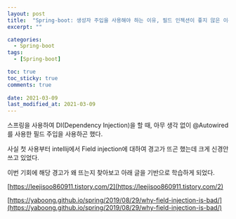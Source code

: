 ```yaml
---
layout: post
title:  "Spring-boot: 생성자 주입을 사용해야 하는 이유, 필드 인젝션이 좋지 않은 이유"
excerpt: ""

categories:
  - Spring-boot
tags:
  - [Spring-boot]

toc: true
toc_sticky: true
comments: true
 
date: 2021-03-09
last_modified_at: 2021-03-09
---
```

스프링을 사용하여 DI(Dependency Injection)을 할 때, 아무 생각 없이 @Autowired를 사용한 필드 주입을 사용하곤 했다.

사실 첫 사용부터 intellij에서 Field injection에 대하여 경고가 뜨곤 했는데 크게 신경안쓰고 있었다.

이번 기회에 해당 경고가 왜 뜨는지 찾아보고 아래 글을 기반으로 학습하게 되었다.

[https://leejisoo860911.tistory.com/2](https://leejisoo860911.tistory.com/2)

[https://yaboong.github.io/spring/2019/08/29/why-field-injection-is-bad/](https://yaboong.github.io/spring/2019/08/29/why-field-injection-is-bad/)

